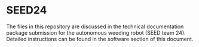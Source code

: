 # SEED24

The files in this repository are discussed in the technical documentation package submission for the autonomous weeding robot (SEED team 24). Detailed instructions can be found in the software section of this document. 
